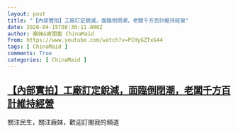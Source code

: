 ```yaml
---
layout: post
title: "【內部實拍】工廠訂定銳減，面臨倒閉潮，老闆千方百計維持經營"
date: 2020-04-15T08:30:11.000Z
author: 廠妹&男閨蜜 ChinaMaid
from: https://www.youtube.com/watch?v=PCHyGZTxG44
tags: [ ChinaMaid ]
comments: True
categories: [ ChinaMaid ]
---
```

<!--1586939411000-->
[【內部實拍】工廠訂定銳減，面臨倒閉潮，老闆千方百計維持經營](https://www.youtube.com/watch?v=PCHyGZTxG44)
------

<div>
關注民生，關注廠妹，歡迎訂閱我的頻道
</div>

